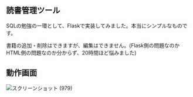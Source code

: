 ﻿## 読書管理ツール
 SQLの勉強の一環として、Flaskで実装してみました。本当にシンプルなものです。

書籍の追加・削除はできますが、編集はできません。(Flask側の問題なのかHTML側の問題なのか分からず、20時間ほど悩みました)


## 動作画面
![スクリーンショット (979)](https://github.com/Hiromu1612/Book_management_tool/assets/150511546/6f674c66-5b4d-4dd7-9129-bb7da9feb0e8)
